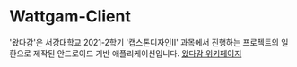 # Wattgam-Client

'왔다감'은 서강대학교 2021-2학기 '캡스톤디자인II' 과목에서 진행하는 프로젝트의 일환으로 제작된 안드로이드 기반 애플리케이션입니다.
[왔다감 위키페이지](http://cscp2.sogang.ac.kr/CSE4187/index.php/%EC%99%94%EB%8B%A4%EA%B0%90)
